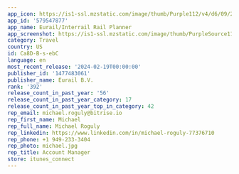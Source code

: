```yaml
---
app_icon: https://is1-ssl.mzstatic.com/image/thumb/Purple112/v4/d6/09/29/d6092992-9daf-c9c4-7a59-bcf1d10baae5/AppIcon-0-0-1x_U007emarketing-0-7-0-85-220.png/1024x1024bb.png
app_id: '579547877'
app_name: Eurail/Interrail Rail Planner
app_screenshot: https://is1-ssl.mzstatic.com/image/thumb/PurpleSource112/v4/41/dc/b6/41dcb695-c4ae-d07f-6400-53ed71bc9f26/1f6d7487-da8b-4d5b-b557-9e03dc731a27_en-US_IPHONE_65_01_Planner_result.png/1284x2778bb.png
category: Travel
country: US
id: Ca8D-B-s-ebC
language: en
most_recent_release: '2024-02-19T00:00:00'
publisher_id: '1477483061'
publisher_name: Eurail B.V.
rank: '392'
release_count_in_past_year: '56'
release_count_in_past_year_category: 17
release_count_in_past_year_top_in_category: 42
rep_email: michael.roguly@bitrise.io
rep_first_name: Michael
rep_full_name: Michael Roguly
rep_linkedin: https://www.linkedin.com/in/michael-roguly-77376710
rep_phone: +1 949-233-3404
rep_photo: michael.jpg
rep_title: Account Manager
store: itunes_connect
---
```


